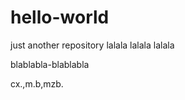 hello-world
===========

just another repository
lalala lalala lalala 

blablabla-blablabla
<div></div>
cx.,m.b,mzb.
